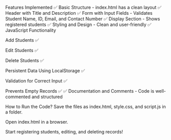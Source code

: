 Features Implemented
✅ Basic Structure - index.html has a clean layout
✅ Header with Title and Description
✅ Form with Input Fields - Validates Student Name, ID, Email, and Contact Number
✅ Display Section - Shows registered students
✅ Styling and Design - Clean and user-friendly
✅ JavaScript Functionality

Add Students ✅

Edit Students ✅

Delete Students ✅

Persistent Data Using LocalStorage ✅

Validation for Correct Input ✅

Prevents Empty Records ✅
✅ Documentation and Comments - Code is well-commented and structured

How to Run the Code?
Save the files as index.html, style.css, and script.js in a folder.

Open index.html in a browser.

Start registering students, editing, and deleting records!
